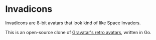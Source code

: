 # Invadicons

Invadicons are 8-bit avatars that look kind of like Space Invaders.

This is an open-source clone of [Gravatar's retro avatars](https://en.gravatar.com/site/implement/images/#default-image), written in Go.
